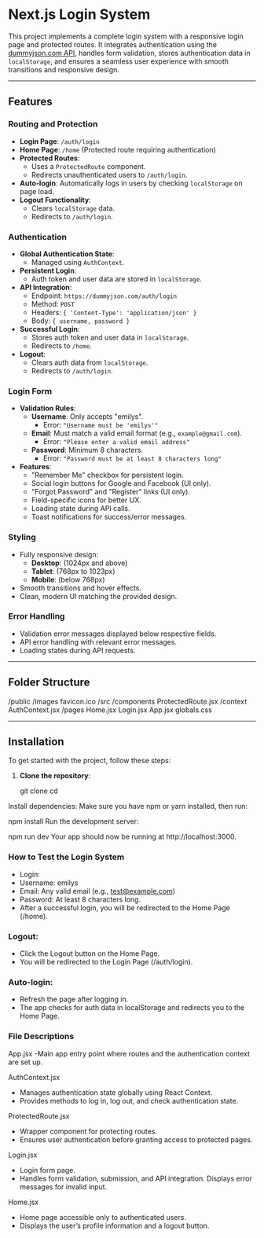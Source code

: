 # Next.js Login System

This project implements a complete login system with a responsive login page and protected routes. It integrates authentication using the [dummyjson.com API](https://dummyjson.com), handles form validation, stores authentication data in `localStorage`, and ensures a seamless user experience with smooth transitions and responsive design.

---

## Features

### Routing and Protection
- **Login Page**: `/auth/login`
- **Home Page**: `/home` (Protected route requiring authentication)
- **Protected Routes**:
  - Uses a `ProtectedRoute` component.
  - Redirects unauthenticated users to `/auth/login`.
- **Auto-login**: Automatically logs in users by checking `localStorage` on page load.
- **Logout Functionality**:
  - Clears `localStorage` data.
  - Redirects to `/auth/login`.

### Authentication
- **Global Authentication State**:
  - Managed using `AuthContext`.
- **Persistent Login**:
  - Auth token and user data are stored in `localStorage`.
- **API Integration**:
  - Endpoint: `https://dummyjson.com/auth/login`
  - Method: `POST`
  - Headers: `{ 'Content-Type': 'application/json' }`
  - Body: `{ username, password }`
- **Successful Login**:
  - Stores auth token and user data in `localStorage`.
  - Redirects to `/home`.
- **Logout**:
  - Clears auth data from `localStorage`.
  - Redirects to `/auth/login`.

### Login Form
- **Validation Rules**:
  - **Username**: Only accepts "emilys".
    - Error: `"Username must be 'emilys'"`
  - **Email**: Must match a valid email format (e.g., `example@gmail.com`).
    - Error: `"Please enter a valid email address"`
  - **Password**: Minimum 8 characters.
    - Error: `"Password must be at least 8 characters long"`
- **Features**:
  - "Remember Me" checkbox for persistent login.
  - Social login buttons for Google and Facebook (UI only).
  - "Forgot Password" and "Register" links (UI only).
  - Field-specific icons for better UX.
  - Loading state during API calls.
  - Toast notifications for success/error messages.

### Styling
- Fully responsive design:
  - **Desktop**: (1024px and above)
  - **Tablet**: (768px to 1023px)
  - **Mobile**: (below 768px)
- Smooth transitions and hover effects.
- Clean, modern UI matching the provided design.

### Error Handling
- Validation error messages displayed below respective fields.
- API error handling with relevant error messages.
- Loading states during API requests.

---

## Folder Structure
/public /images favicon.ico
/src /components ProtectedRoute.jsx /context AuthContext.jsx /pages Home.jsx Login.jsx
App.jsx globals.css


---

## Installation

To get started with the project, follow these steps:

1. **Clone the repository**:

   git clone <repository-url>
   cd <repository-folder>
   
Install dependencies: Make sure you have npm or yarn installed, then run:

npm install
Run the development server:

npm run dev
Your app should now be running at http://localhost:3000.

### How to Test the Login System
- Login:
- Username: emilys
- Email: Any valid email (e.g., test@example.com)
- Password: At least 8 characters long.
- After a successful login, you will be redirected to the Home Page (/home).

### Logout:
- Click the Logout button on the Home Page.
- You will be redirected to the Login Page (/auth/login).

### Auto-login:
- Refresh the page after logging in.
- The app checks for auth data in localStorage and redirects you to the Home Page.

### File Descriptions

App.jsx
-Main app entry point where routes and the authentication context are set up.

AuthContext.jsx
- Manages authentication state globally using React Context.
- Provides methods to log in, log out, and check authentication state.

ProtectedRoute.jsx
- Wrapper component for protecting routes.
- Ensures user authentication before granting access to protected pages.

Login.jsx
- Login form page.
- Handles form validation, submission, and API integration.
Displays error messages for invalid input.

Home.jsx
- Home page accessible only to authenticated users.
- Displays the user’s profile information and a logout button.
